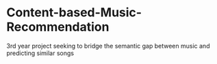 # Content-based-Music-Recommendation
3rd year project seeking to bridge the semantic gap between music and predicting similar songs
